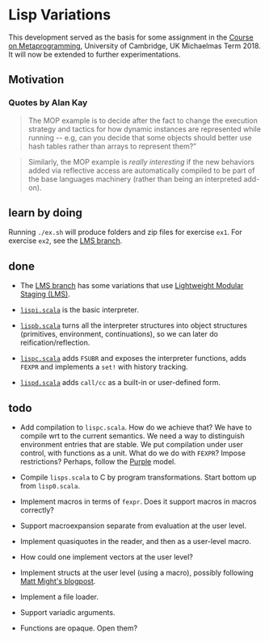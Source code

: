 # Lisp Variations

This development served as the basis for some assignment in the [Course on Metaprogramming](https://github.com/namin/metaprogramming), University of Cambridge, UK Michaelmas Term 2018.
It will now be extended to further experimentations.

## Motivation

### Quotes by Alan Kay

> The MOP example is to decide after the fact to change the execution
> strategy and tactics for how dynamic instances are represented while
> running -- e.g, can you decide that some objects should better use
> hash tables rather than arrays to represent them?”

> Similarly, the MOP example is *really interesting* if the new
> behaviors added via reflective access are automatically compiled to
> be part of the base languages machinery (rather than being an
> interpreted add-on).

## learn by doing

Running `./ex.sh` will produce folders and zip files for exercise `ex1`.
For exercise `ex2`, see the [LMS branch](https://github.com/namin/lisp-variations/tree/lms).

## done

- The [LMS branch](https://github.com/namin/lisp-variations/tree/lms) has some variations that use [Lightweight Modular Staging (LMS)](https://scala-lms.github.io/tutorials).

- [`lispi.scala`](lispi.scala) is the basic interpreter.

- [`lispb.scala`](lispb.scala) turns all the interpreter structures into object
  structures (primitives, environment, continuations), so we can later
  do reification/reflection.

- [`lispc.scala`](lispc.scala) adds `FSUBR` and exposes the interpreter functions,
  adds `FEXPR` and implements a `set!` with history tracking.

- [`lispd.scala`](lispd.scala) adds `call/cc` as a built-in or user-defined form.

## todo

- Add compilation to `lispc.scala`. How do we achieve that? We
  have to compile wrt to the current semantics. We need a way to
  distinguish environment entries that are stable. We put compilation
  under user control, with functions as a unit. What do we do with
  `FEXPR`? Impose restrictions? Perhaps, follow the [Purple](https://github.com/namin/lms-black) model.

- Compile `lisps.scala` to C by program transformations. Start bottom
  up from `lisp0.scala`.

- Implement macros in terms of `fexpr`. Does it support macros in macros correctly?

- Support macroexpansion separate from evaluation at the user level.

- Implement quasiquotes in the reader, and then as a user-level macro.

- How could one implement vectors at the user level?

- Implement structs at the user level (using a macro), possibly following [Matt Might's blogpost](https://matt.might.net/articles/implementation-of-scheme-vector-struct-in-syntax-rules/).

- Implement a file loader.

- Support variadic arguments.

- Functions are opaque. Open them?
